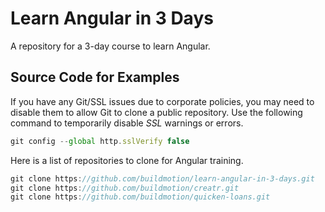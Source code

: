 # Learn Angular in 3 Days

A repository for a 3-day course to learn Angular.


## Source Code for Examples

If you have any Git/SSL issues due to corporate policies, you may need to disable them to allow Git to clone a public repository. Use the following command to temporarily disable *SSL* warnings or errors.

```ts
git config --global http.sslVerify false
```

Here is a list of repositories to clone for Angular training.

```ts
git clone https://github.com/buildmotion/learn-angular-in-3-days.git
git clone https://github.com/buildmotion/creatr.git
git clone https://github.com/buildmotion/quicken-loans.git
```